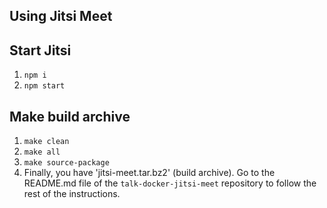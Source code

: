 ## Using Jitsi Meet

## Start Jitsi

1. `npm i`
2. `npm start`

## Make build archive

1. `make clean`
2. `make all`
3. `make source-package`
4. Finally, you have 'jitsi-meet.tar.bz2' (build archive). Go to the README.md file of the `talk-docker-jitsi-meet` repository to follow the rest of the instructions.